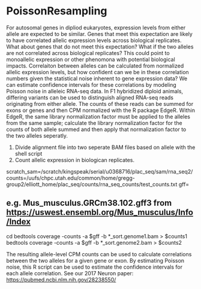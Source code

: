 # PoissonResampling
For autosomal genes in dipliod eukaryotes, expression levels from either allele are expected to be similar. Genes that meet this expectation are likely to have correlated allelic expression levels across biological replicates. What about genes that do not meet this expectation? What if the two alleles are not correlated across biological replicates? This could point to monoallelic expression or other phenomona with potential biological impacts. Correlaiton between alleles can be calculated from normalized allelic expression levels, but how confident can we be in these correlation numbers given the statistical noise inherent to gene expression data? We can estimate confidence intervals for these correlations by modeling Poisson noise in alleleic RNA-seq data. 
In F1 hybridized diploid animals, differing variants can be used to distinguish aligned RNA-seq reads originating from either allele. The counts of these reads can be summed for exons or genes and then CPM normalized with the R package EdgeR. Within EdgeR, the same library normalization factor must be applied to the alleles from the same sample; calculate the library normalization factor for the counts of both allele summed and then apply that normalization factor to the two alleles seperatly. 
1) Divide alignment file into two seperate BAM files based on allele with the shell script 
2) Count allelic expression in biologican replicates. 

scratch_sam=/scratch/kingspeak/serial/u0368716/plac_seq/sam/rna_seq2/
counts=/uufs/chpc.utah.edu/common/home/gregg-group2/elliott_home/plac_seq/counts/rna_seq_counts/test_counts.txt
gff=<path to gff3 file>
## e.g. Mus_musculus.GRCm38.102.gff3 from https://uswest.ensembl.org/Mus_musculus/Info/Index
cd <directroy with allele split BAM files>
bedtools coverage -counts -a $gff -b *_sort.genome1.bam > $counts1
bedtools coverage -counts -a $gff -b *_sort.genome2.bam > $counts2

The resulting allele-level CPM counts can be used to calculate correlations between the two alleles for a given gene or exon. By estimating Poisson noise, this R script can be used to estimate the confidence intervals for each allele correlation. See our 2017 Neuron paper: https://pubmed.ncbi.nlm.nih.gov/28238550/


